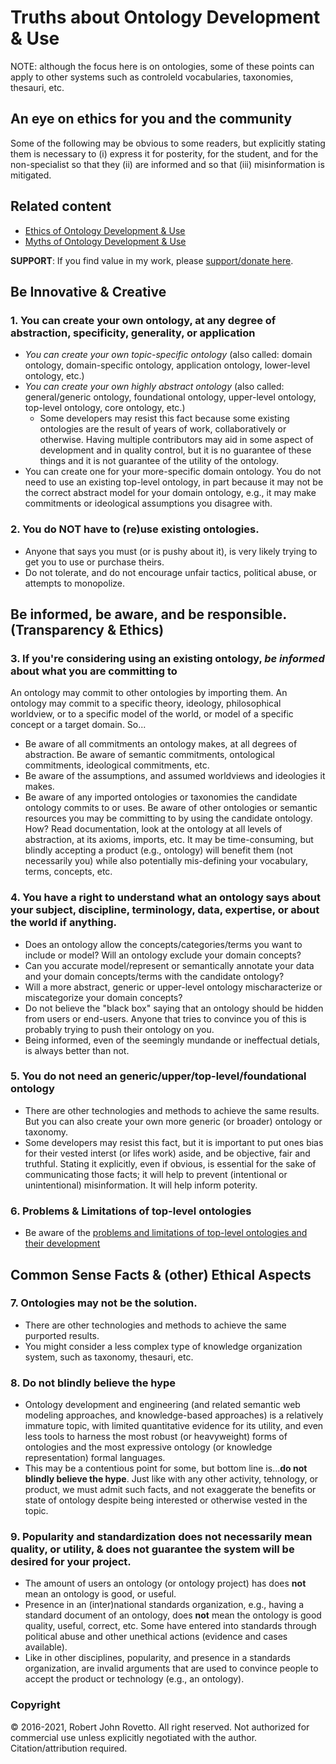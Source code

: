 # Truths about Ontology Development & Use
NOTE: although the focus here is on ontologies, some of these points can apply to other systems such as controleld vocabularies, taxonomies, thesauri, etc.

## An eye on ethics for you and the community

Some of the following may be obvious to some readers, but explicitly stating them is necessary to (i) express it for posterity, for the student, and for the non-specialist so that they (ii) are informed and so that (iii) misinformation is mitigated. 

## Related content
- [Ethics of Ontology Development & Use](https://github.com/rrovetto/Ethics-of-Ontology-Development-and-Use/)
- [Myths of Ontology Development & Use](https://github.com/rrovetto/Ethics-of-Ontology-Development-and-Use/blob/master/Myths-Of-Ontology-Development.md)

**SUPPORT**: If you find value in my work, please [support/donate here](https://gogetfunding.com/knowledge-organization-services-ontology-terminology-metadata-concept-analysis/).

## Be Innovative & Creative
### 1. You can create your own ontology, at any degree of abstraction, specificity, generality, or application
- _You can create your own topic-specific ontology_ (also called: domain ontology, domain-specific ontology, application ontology, lower-level ontology, etc.)
- _You can create your own highly abstract ontology_ (also called: general/generic ontology, foundational ontology, upper-level ontology, top-level ontology, core ontology, etc.)
  - Some developers may resist this fact because some existing ontologies are the result of years of work, collaboratively or otherwise. Having multiple contributors may aid in some aspect of development and in quality control, but it is no guarantee of these things and it is not guarantee of the utility of the ontology.
- You can create one for your more-specific domain ontology. You do not need to use an existing top-level ontology, in part because it may not be the correct abstract model for your domain ontology, e.g., it may make commitments or ideological assumptions you disagree with. 

### 2. You do NOT have to (re)use existing ontologies.
- Anyone that says you must (or is pushy about it), is very likely trying to get you to use or purchase theirs.
- Do not tolerate, and do not encourage unfair tactics, political abuse, or attempts to monopolize.

## Be informed, be aware, and be responsible. (Transparency & Ethics)
### 3. If you're considering using an existing ontology, _be informed_ about what you are committing to
An ontology may commit to other ontologies by importing them. An ontology may commit to a specific theory, ideology, philosophical worldview, or to a specific model of the world, or model of a specific concept or a target domain. So...
- Be aware of all commitments an ontology makes, at all degrees of abstraction. Be aware of semantic commitments, ontological commitments, ideological commitments, etc.  
- Be aware of the assumptions, and assumed worldviews and ideologies it makes. 
- Be aware of any imported ontologies or taxonomies the candidate ontology commits to or uses. Be aware of other ontologies or semantic resources you may be committing to by using the candidate ontology.
How? Read documentation, look at the ontology at all levels of abstraction, at its axioms, imports, etc. It may be time-consuming, but blindly accepting a product (e.g., ontology) will benefit them (not necessarily you) while also potentially mis-defining your vocabulary, terms, concepts, etc.

### 4. You have a right to understand what an ontology says about your subject, discipline, terminology, data, expertise, or about the world if anything.
- Does an ontology allow the concepts/categories/terms you want to include or model? Will an ontology exclude your domain concepts? 
- Can you accurate model/represent or semantically annotate your data and your domain concepts/terms with the candidate ontology? 
- Will a more abstract, generic or upper-level ontology mischaracterize or miscategorize your domain concepts? 
- Do not believe the "black box" saying that an ontology should be hidden from users or end-users. Anyone that tries to convince you of this is probably trying to push their ontology on you.
- Being informed, even of the seemingly mundande or ineffectual detials, is always better than not.

### 5. You do not need an generic/upper/top-level/foundational ontology
- There are other technologies and methods to achieve the same results. But you can also create your own more generic (or broader) ontology or taxonomy.
- Some developers may resist this fact, but it is important to put ones bias for their vested interst (or lifes work) aside, and be objective, fair and truthful. Stating it explicitly, even if obvious, is essential for the sake of communicating those facts; it will help to prevent (intentional or unintentional) misinformation. It will help inform poterity.

### 6. Problems & Limitations of top-level ontologies
- Be aware of the [problems and limitations of top-level ontologies and their development](https://github.com/rrovetto/How-To-Build-a-Top-level-Ontology/tree/main/Problems%20with%20Top-level%20Ontologies)

## Common Sense Facts & (other) Ethical Aspects

### 7. Ontologies may not be the solution.
- There are other technologies and methods to achieve the same purported results.
- You might consider a less complex type of knowledge organization system, such as taxonomy, thesauri, etc.

### 8. Do not blindly believe the hype
- Ontology development and engineering (and related semantic web modeling approaches, and knowledge-based approaches) is a relatively immature topic, with limited quantitative evidence for its utility, and even less tools to harness the most robust (or heavyweight) forms of ontologies and the most expressive ontology (or knowledge representation) formal languages.
- This may be a contentious point for some, but bottom line is...**do not blindly believe the hype**. Just like with any other activity, tehnology, or product, we must admit such facts, and not exaggerate the benefits or state of ontology despite being interested or otherwise vested in the topic.

### 9. Popularity and standardization does not necessarily mean quality, or utility, & does not guarantee the system will be desired for your project.
- The amount of users an ontology (or ontology project) has does **not** mean an ontology is good, or useful.
- Presence in an (inter)national standards organization, e.g., having a standard document of an ontology, does **not** mean the ontology is good quality, useful, correct, etc. Some have entered into standards through political abuse and other unethical actions (evidence and cases available).
- Like in other disciplines, popularity, and presence in a standards organization, are invalid arguments that are used to convince people to accept the product or technology (e.g., an ontology).


### Copyright
© 2016-2021, Robert John Rovetto. All right reserved. Not authorized for commercial use unless explicitly negotiated with the author. Citation/attribution required.
